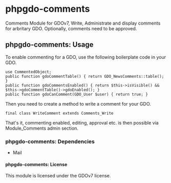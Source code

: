# phpgdo-comments

Comments Module for GDOv7, Write, Administrate and display comments for arbritary GDO.
Optionally, comments need to be approved.


## phpgdo-comments: Usage

To enable commenting for a GDO, use the following boilerplate code in your GDO.

    use CommentedObject;
    public function gdoCommentTable() { return GDO_NewsComments::table(); }
    public function gdoCommentsEnabled() { return $this->isVisible() && $this->gdoCommentTable()->gdoEnabled(); }
    public function gdoCanComment(GDO_User $user) { return true; }
    
Then you need to create a method to write a comment for your GDO.

    final class WriteComment extends Comments_Write
    
That's it, commenting enabled, editing, approval etc. is then possible via Module_Comments admin section.


### phpgdo-comments: Dependencies

 - Mail

 
#### phpgdo-comments: License

This module is licensed under the GDOv7 license.


